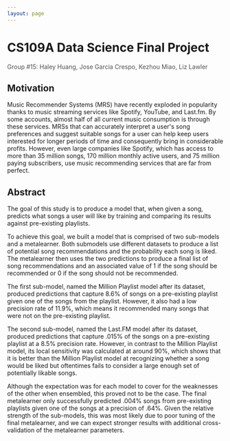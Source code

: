 ```yaml
---
layout: page
---
```


# CS109A Data Science Final Project

<font color="#515151">Group #15: Haley Huang, Jose Garcia Crespo, Kezhou Miao, Liz Lawler</font><br /> 

## Motivation

Music Recommender Systems (MRS) have recently exploded in popularity thanks to music streaming services like Spotify, YouTube, and Last.fm. By some accounts, almost half of all current music consumption is through these services. MRSs that can accurately interpret a user's song preferences and suggest suitable songs for a user can help keep users interested for longer periods of time and consequently bring in considerable profits. However, even large companies like Spotify, which has access to more than 35 million songs, 170 million monthly active users, and 75 million paying subscribers, use music recommending services that are far from perfect.

## Abstract

The goal of this study is to produce a model that, when given a song, predicts what songs a user will like by training and comparing its results against pre-existing playlists.

To achieve this goal, we built a model that is comprised of two sub-models and a metalearner. Both submodels use different datasets to produce a list of potential song recommendations and the probability each song is liked. The metalearner then uses the two predictions to produce a final list of song recommendations and an associated value of 1 if the song should be recommended or 0 if the song should not be recommended.

The first sub-model, named the Million Playlist model after its dataset, produced predictions that capture 8.6% of songs on a pre-existing playlist given one of the songs from the playlist. However, it also had a low precision rate of 11.9%, which means it recommended many songs that were not on the pre-existing playlist.

The second sub-model, named the Last.FM model after its dataset, produced predictions that capture .015% of the songs on a pre-existing playlist at a 8.5% precision rate. However, in contrast to the Million Playlist model, its local sensitivity was calculated at around 90%, which shows that it is better than the Million Playlist model at recognizing whether a song would be liked but oftentimes fails to consider a large enough set of potentially likable songs.

Although the expectation was for each model to cover for the weaknesses of the other when ensembled, this proved not to be the case. The final metalearner only successfully predicted .004% songs from pre-existing playlists given one of the songs at a precision of .64%. Given the relative strength of the sub-models, this was most likely due to poor tuning of the final metalearner, and we can expect stronger results with additional cross-validation of the metalearner parameters.
